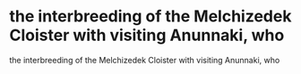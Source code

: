 # the interbreeding of the Melchizedek Cloister with visiting Anunnaki, who

the interbreeding of the Melchizedek Cloister with visiting Anunnaki, who